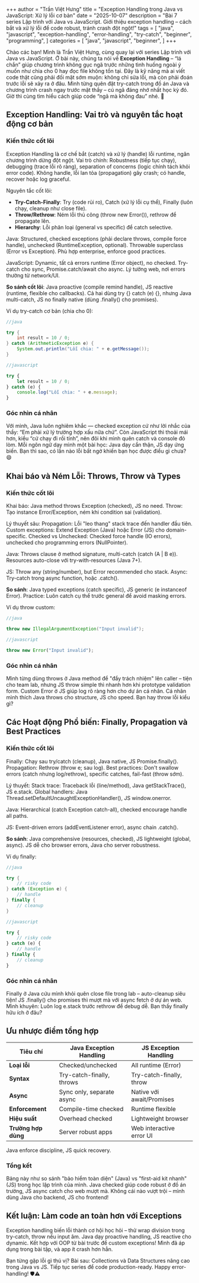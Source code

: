 +++
author = "Trần Việt Hưng"
title = "Exception Handling trong Java vs JavaScript: Xử lý lỗi cơ bản"
date = "2025-10-07"
description = "Bài 7 series Lập trình với Java vs JavaScript. Giới thiệu exception handling – cách bắt và xử lý lỗi để code robust, tránh crash đột ngột!"
tags = [
    "java",
    "javascript",
    "exception-handling",
    "error-handling",
    "try-catch",
    "beginner",
    "programming",
]
categories = [
    "java",
    "javascript",
    "beginner",
]
+++

Chào các bạn! Mình là Trần Việt Hưng, cùng quay lại với series Lập trình với Java vs JavaScript. Ở bài này, chúng ta nói về **Exception Handling** – “lá chắn” giúp chương trình không gục ngã trước những tình huống ngoài ý muốn như chia cho 0 hay đọc file không tồn tại. Đây là kỹ năng mà ai viết code thật cũng phải đối mặt sớm muộn: không chỉ sửa lỗi, mà còn phải đoán trước lỗi sẽ xảy ra ở đâu. Mình từng quên đặt try-catch trong đồ án Java và chương trình crash ngay trước mặt thầy – cú ngã đáng nhớ nhất học kỳ đó. Giờ thì cùng tìm hiểu cách giúp code “ngã mà không đau” nhé. 🧯

## Exception Handling: Vai trò và nguyên tắc hoạt động cơ bản

### Kiến thức cốt lõi
Exception Handling là cơ chế bắt (catch) và xử lý (handle) lỗi runtime, ngăn chương trình dừng đột ngột. Vai trò chính: Robustness (tiếp tục chạy), debugging (trace lỗi rõ ràng), separation of concerns (logic chính tách khỏi error code). Không handle, lỗi lan tỏa (propagation) gây crash; có handle, recover hoặc log graceful.

Nguyên tắc cốt lõi:
- **Try-Catch-Finally**: Try (code rủi ro), Catch (xử lý lỗi cụ thể), Finally (luôn chạy, cleanup như close file).
- **Throw/Rethrow**: Ném lỗi thủ công (throw new Error()), rethrow để propagate lên.
- **Hierarchy**: Lỗi phân loại (general vs specific) để catch selective.

Java: Structured, checked exceptions (phải declare throws, compile force handle), unchecked (RuntimeException, optional). Throwable superclass (Error vs Exception). Phù hợp enterprise, enforce good practices.

JavaScript: Dynamic, tất cả errors runtime (Error object), no checked. Try-catch cho sync, Promise.catch/await cho async. Lý tưởng web, nơi errors thường từ network/UI.

**So sánh cốt lõi**: Java proactive (compile remind handle), JS reactive (runtime, flexible cho callbacks). Cả hai dùng try {} catch (e) {}, nhưng Java multi-catch, JS no finally native (dùng .finally() cho promises).

Ví dụ try-catch cơ bản (chia cho 0):
```java
//java

try {
    int result = 10 / 0;
} catch (ArithmeticException e) {
    System.out.println("Lỗi chia: " + e.getMessage());
}
```

```javascript
//javascript

try {
    let result = 10 / 0;
} catch (e) {
    console.log("Lỗi chia: " + e.message);
}
```

### Góc nhìn cá nhân
Với mình, Java luôn nghiêm khắc — checked exception cứ như lời nhắc của thầy: “Em phải xử lý trường hợp xấu nữa chứ”. Còn JavaScript thì thoải mái hơn, kiểu “cứ chạy đi rồi tính”, nên đôi khi mình quên catch và console đỏ lòm. Mỗi ngôn ngữ dạy mình một bài học: Java dạy cẩn thận, JS dạy ứng biến. Bạn thì sao, có lần nào lỗi bất ngờ khiến bạn học được điều gì chưa? 😄

## Khai báo và Ném Lỗi: Throws, Throw và Types

### Kiến thức cốt lõi
Khai báo: Java method throws Exception (checked), JS no need. Throw: Tạo instance Error/Exception, ném khi condition sai (validation).

Lý thuyết sâu: Propagation: Lỗi "leo thang" stack trace đến handler đầu tiên. Custom exceptions: Extend Exception (Java) hoặc Error (JS) cho domain-specific. Checked vs Unchecked: Checked force handle (IO errors), unchecked cho programming errors (NullPointer).

Java: Throws clause ở method signature, multi-catch (catch (A | B e)). Resources auto-close với try-with-resources (Java 7+).

JS: Throw any (string/number), but Error recommended cho stack. Async: Try-catch trong async function, hoặc .catch().

**So sánh**: Java typed exceptions (catch specific), JS generic (e instanceof Error). Practice: Luôn catch cụ thể trước general để avoid masking errors.

Ví dụ throw custom:
```java
//java

throw new IllegalArgumentException("Input invalid");
```

```javascript
//javascript

throw new Error("Input invalid");
```

### Góc nhìn cá nhân
Mình từng dùng throws ở Java method để "đẩy trách nhiệm" lên caller – tiện cho team lab, nhưng JS throw simple thì nhanh hơn khi prototype validation form. Custom Error ở JS giúp log rõ ràng hơn cho dự án cá nhân. Cá nhân mình thích Java throws cho structure, JS cho speed. Bạn hay throw lỗi kiểu gì?

## Các Hoạt động Phổ biến: Finally, Propagation và Best Practices

### Kiến thức cốt lõi
Finally: Chạy sau try/catch (cleanup), Java native, JS Promise.finally(). Propagation: Rethrow (throw e; sau log). Best practices: Don't swallow errors (catch nhưng log/rethrow), specific catches, fail-fast (throw sớm).

Lý thuyết: Stack trace: Traceback lỗi (line/method), Java getStackTrace(), JS e.stack. Global handlers: Java Thread.setDefaultUncaughtExceptionHandler(), JS window.onerror.

Java: Hierarchical (catch Exception catch-all), checked encourage handle all paths.

JS: Event-driven errors (addEventListener error), async chain .catch().

**So sánh**: Java comprehensive (resources, checked), JS lightweight (global, async). JS dễ cho browser errors, Java cho server robustness.

Ví dụ finally:
```java
//java

try {
    // risky code
} catch (Exception e) {
    // handle
} finally {
    // cleanup
}
```

```javascript
//javascript

try {
    // risky code
} catch (e) {
    // handle
} finally {
    // cleanup
}
```

### Góc nhìn cá nhân
Finally ở Java cứu mình khỏi quên close file trong lab – auto-cleanup siêu tiện! JS .finally() cho promises thì mượt mà với async fetch ở dự án web. Mình khuyên: Luôn log e.stack trước rethrow để debug dễ. Bạn thấy finally hữu ích ở đâu?

## Ưu nhược điểm tổng hợp

| Tiêu chí              | Java Exception Handling      | JS Exception Handling        |
|-----------------------|------------------------------|------------------------------|
| **Loại lỗi**         | Checked/unchecked           | All runtime (Error)          |
| **Syntax**           | Try-catch-finally, throws   | Try-catch-finally, throw     |
| **Async**            | Sync only, separate async   | Native với await/Promises    |
| **Enforcement**      | Compile-time checked        | Runtime flexible             |
| **Hiệu suất**        | Overhead checked            | Lightweight browser          |
| **Trường hợp dùng**  | Server robust apps          | Web interactive error UI     |

Java enforce discipline, JS quick recovery.

### Tổng kết
Bảng này như so sánh "bảo hiểm toàn diện" (Java) vs "first-aid kit nhanh" (JS) trong học lập trình của mình. Java checked giúp code robust ở đồ án trường, JS async catch cho web mượt mà. Không cái nào vượt trội – mình dùng Java cho backend, JS cho frontend!

## Kết luận: Làm code an toàn hơn với Exceptions

Exception handling biến lỗi thành cơ hội học hỏi – thử wrap division trong try-catch, throw nếu input âm. Java dạy proactive handling, JS reactive cho dynamic. Kết hợp với OOP từ bài trước để custom exceptions! Mình đã áp dụng trong bài tập, và app ít crash hơn hẳn.

Bạn từng gặp lỗi gì thú vị? Bài sau: Collections và Data Structures nâng cao trong Java vs JS. Tiếp tục series để code production-ready. Happy error-handling! 🛡️⚠️

<!--more-->